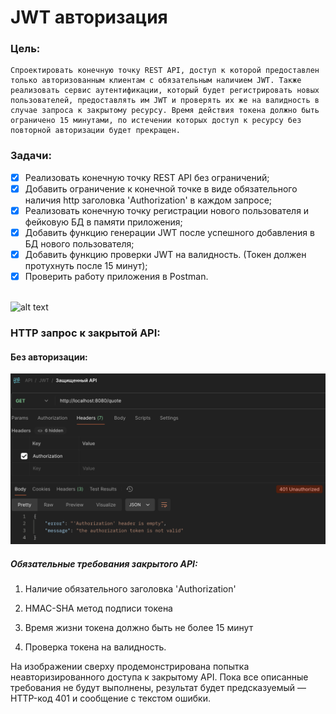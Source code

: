 # JWT авторизация
### Цель:
    Спроектировать конечную точку REST API, доступ к которой предоставлен только авторизованным клиентам с обязательным наличием JWT. Также реализовать сервис аутентификации, который будет регистрировать новых пользователей, предоставлять им JWT и проверять их же на валидность в случае запроса к закрытому ресурсу. Время действия токена должно быть ограничено 15 минутами, по истечении которых доступ к ресурсу без повторной авторизации будет прекращен.
### Задачи:
- [x] Реализовать конечную точку REST API без ограничений;
- [x] Добавить ограничение к конечной точке в виде обязательного наличия http заголовка 'Authorization' в каждом запросе;
- [x] Реализовать конечную точку регистрации нового пользователя и фейковую БД в памяти приложения;
- [x] Добавить функцию генерации JWT после успешного добавления в БД нового пользователя;
- [x] Добавить функцию проверки JWT на валидность. (Токен должен протухнуть после 15 минут);
- [x] Проверить работу приложения в Postman.
<br></br>

![alt text](/images/Обложка.png)

### HTTP запрос к закрытой API:

#### Без авторизации:

![alt text](/images/Postman_error.png)

##### Обязательные требования закрытого API:

1. Наличие обязательного заголовка 'Authorization'

2. HMAC-SHA метод подписи токена

3. Время жизни токена должно быть не более 15 минут

4. Проверка токена на валидность.

На изображении сверху продемонстрирована попытка неавторизированного доступа к закрытому API. Пока все описанные требования не будут выполнены, результат будет предсказуемый — HTTP-код 401 и сообщение с текстом ошибки.